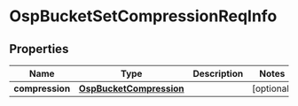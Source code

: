 # OspBucketSetCompressionReqInfo

## Properties
Name | Type | Description | Notes
------------ | ------------- | ------------- | -------------
**compression** | [**OspBucketCompression**](OspBucketCompression.md) |  |  [optional]
